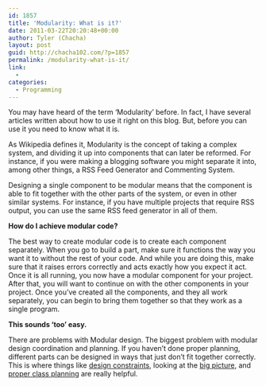 ```yaml
---
id: 1857
title: 'Modularity: What is it?'
date: 2011-03-22T20:20:48+00:00
author: Tyler (Chacha)
layout: post
guid: http://chacha102.com/?p=1857
permalink: /modularity-what-is-it/
link:
  - 
categories:
  - Programming
---
```

You may have heard of the term &#8216;Modularity&#8217; before. In fact, I have several articles written about how to use it right on this blog. But, before you can use it you need to know what it is. 

As Wikipedia defines it, Modularity is the concept of taking a complex system, and dividing it up into components that can later be reformed. For instance, if you were making a blogging software you might separate it into, among other things, a RSS Feed Generator and Commenting System. 

Designing a single component to be modular means that the component is able to fit together with the other parts of the system, or even in other similar systems. For instance, if you have multiple projects that require RSS output, you can use the same RSS feed generator in all of them.

**How do I achieve modular code?**

The best way to create modular code is to create each component separately. When you go to build a part, make sure it functions the way you want it to without the rest of your code. And while you are doing this, make sure that it raises errors correctly and acts exactly how you expect it act. Once it is all running, you now have a modular component for your project. After that, you will want to continue on with the other components in your project. Once you&#8217;ve created all the components, and they all work separately, you can begin to bring them together so that they work as a single program. 

**This sounds &#8216;too&#8217; easy.**
  
There are problems with Modular design. The biggest problem with modular design coordination and planning. If you haven&#8217;t done proper planning, different parts can be designed in ways that just don&#8217;t fit together correctly. This is where things like [design constraints](http://chacha102.com/design-constraints-and-planning/), looking at the [big picture](http://chacha102.com/modularity-you-cant-ignore-the-big-picture/), and [proper class planning](http://chacha102.com/code-reuse-and-recycle/) are really helpful.